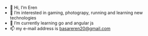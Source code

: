 - 👋 Hi, I’m Eren
- 👀 I’m interested in gaming, photograpy, running and learning new technologies
- 🌱 I’m currently learning go and angular js
- 📫 my e-mail address is basareren20@gmail.com

<!---
erenbasar/erenbasar is a ✨ special ✨ repository because its `README.md` (this file) appears on your GitHub profile.
You can click the Preview link to take a look at your changes.
--->
